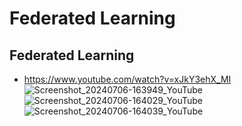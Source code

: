 # Federated Learning

## Federated Learning
- https://www.youtube.com/watch?v=xJkY3ehX_MI
![Screenshot_20240706-163949_YouTube](https://github.com/huang-pan/modern-data-stack-2023/assets/10567714/2b6c8788-4583-46b1-a753-10614d2d37b9)
![Screenshot_20240706-164029_YouTube](https://github.com/huang-pan/modern-data-stack-2023/assets/10567714/eb840a35-0222-4a99-88bc-536042a49b9a)
![Screenshot_20240706-164039_YouTube](https://github.com/huang-pan/modern-data-stack-2023/assets/10567714/8976cd92-5dfe-4450-ba4d-d7b11ebfd490)
